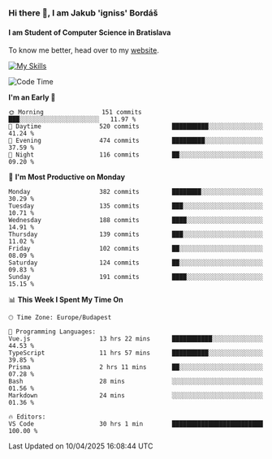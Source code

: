 ### Hi there 👋, I am Jakub 'igniss' Bordáš

#### I am Student of Computer Science in Bratislava
To know me better, head over to my [website](https://bordas.sk).

[![My Skills](https://skillicons.dev/icons?i=js,typescript,html,css,figma,svelte,vue,next,postgresql,nest,express,nodejs)](https://bordas.sk)


<!--START_SECTION:waka-->
![Code Time](http://img.shields.io/badge/Code%20Time-1%2C819%20hrs-blue)

**I'm an Early 🐤** 

```text
🌞 Morning                151 commits         ███░░░░░░░░░░░░░░░░░░░░░░   11.97 % 
🌆 Daytime                520 commits         ██████████░░░░░░░░░░░░░░░   41.24 % 
🌃 Evening                474 commits         █████████░░░░░░░░░░░░░░░░   37.59 % 
🌙 Night                  116 commits         ██░░░░░░░░░░░░░░░░░░░░░░░   09.20 % 
```
📅 **I'm Most Productive on Monday** 

```text
Monday                   382 commits         ████████░░░░░░░░░░░░░░░░░   30.29 % 
Tuesday                  135 commits         ███░░░░░░░░░░░░░░░░░░░░░░   10.71 % 
Wednesday                188 commits         ████░░░░░░░░░░░░░░░░░░░░░   14.91 % 
Thursday                 139 commits         ███░░░░░░░░░░░░░░░░░░░░░░   11.02 % 
Friday                   102 commits         ██░░░░░░░░░░░░░░░░░░░░░░░   08.09 % 
Saturday                 124 commits         ██░░░░░░░░░░░░░░░░░░░░░░░   09.83 % 
Sunday                   191 commits         ████░░░░░░░░░░░░░░░░░░░░░   15.15 % 
```


📊 **This Week I Spent My Time On** 

```text
🕑︎ Time Zone: Europe/Budapest

💬 Programming Languages: 
Vue.js                   13 hrs 22 mins      ███████████░░░░░░░░░░░░░░   44.53 % 
TypeScript               11 hrs 57 mins      ██████████░░░░░░░░░░░░░░░   39.85 % 
Prisma                   2 hrs 11 mins       ██░░░░░░░░░░░░░░░░░░░░░░░   07.28 % 
Bash                     28 mins             ░░░░░░░░░░░░░░░░░░░░░░░░░   01.56 % 
Markdown                 24 mins             ░░░░░░░░░░░░░░░░░░░░░░░░░   01.36 % 

🔥 Editors: 
VS Code                  30 hrs 1 min        █████████████████████████   100.00 % 
```


 Last Updated on 10/04/2025 16:08:44 UTC
<!--END_SECTION:waka-->
